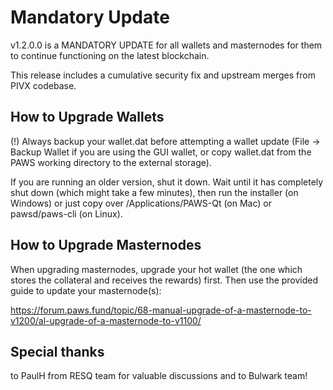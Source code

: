 Mandatory Update
====================

v1.2.0.0 is a MANDATORY UPDATE for all wallets and masternodes for them to continue functioning on the latest blockchain.

This release includes a cumulative security fix and upstream merges from PIVX codebase.


How to Upgrade Wallets
--------------
(!) Always backup your wallet.dat before attempting a wallet update (File -> Backup Wallet if you are using the GUI wallet, or copy wallet.dat from the PAWS working directory to the external storage).

If you are running an older version, shut it down. Wait until it has completely shut down (which might take a few minutes), then run the installer (on Windows) or just copy over /Applications/PAWS-Qt (on Mac) or pawsd/paws-cli (on Linux).


How to Upgrade Masternodes
--------------
When upgrading masternodes, upgrade your hot wallet (the one which stores the collateral and receives the rewards) first. Then use the provided guide to update your masternode(s):

https://forum.paws.fund/topic/68-manual-upgrade-of-a-masternode-to-v1200/al-upgrade-of-a-masternode-to-v1100/

Special thanks
--------
to PaulH from RESQ team for valuable discussions and to Bulwark team!
